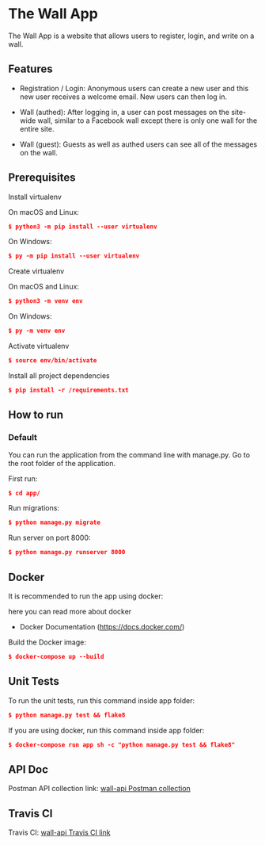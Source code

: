 # The Wall App

The Wall App is a website that allows users to register, login, and write on a wall.

## Features

- Registration / Login: Anonymous users can create a new user and this new user receives a welcome email. New users can then log in. 

- Wall (authed): After logging in, a user can post messages on the site-wide wall, similar to a Facebook wall except there is only one wall for the entire site.

- Wall (guest): Guests as well as authed users can see all of the messages on the wall.

## 	Prerequisites

Install virtualenv

On macOS and Linux:
```json
$ python3 -m pip install --user virtualenv
```

On Windows:
```json
$ py -m pip install --user virtualenv
```


Create virtualenv

On macOS and Linux:
```json
$ python3 -m venv env
```

On Windows:
```json
$ py -m venv env
```


Activate virtualenv

```json
$ source env/bin/activate
```


Install all project dependencies

```json
$ pip install -r /requirements.txt
```

## How to run

### Default

You can run the application from the command line with manage.py. Go to the root folder of the application.

First run:

```json
$ cd app/
```

Run migrations:

```json
$ python manage.py migrate
```

Run server on port 8000:

```json
$ python manage.py runserver 8000
```

## Docker

It is recommended to run the app using docker:

here you can read more about docker
* Docker Documentation (https://docs.docker.com/)

Build the Docker image:

```json
$ docker-compose up --build
```

## Unit Tests

To run the unit tests, run this command inside app folder:

```json
$ python manage.py test && flake8
```

If you are using docker, run this command inside app folder:

```json
$ docker-compose run app sh -c "python manage.py test && flake8"
```

## API Doc

Postman API collection link:
[wall-api Postman collection](https://www.getpostman.com/collections/d0f532a9d1631756bb45)

## Travis CI

Travis CI:
[wall-api Travis CI link](https://travis-ci.org/KarimTayie/wall-app)
